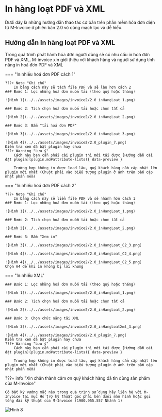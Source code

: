 # **In hàng loạt PDF và XML**

Dưới đây là những hướng dẫn thao tác cơ bản trên phần mềm hóa đơn điện tử M-Invoice ở phiên bản 2.0 vô cùng mạch lạc và dễ hiểu.

## **Hướng dẫn In hàng loạt PDF và XML**

Trong quá trình phát hành hóa đơn người dùng sẽ có nhu cầu in hoá đơn PDF và XML. M-invoice xin giới thiệu với khách hàng và người sử dụng tính năng in hoá đơn PDF và XML

=== "In nhiều hoá đơn PDF cách 1"

    ???+ Note "Ghi chú"
        In bằng cách này sẽ tách file PDF và sẽ lâu hơn cách 2
    ### Bước 1: Lọc những hoá đơn muốn tải (theo quý hoặc tháng)

    ![Hình 1](../../assets/images/invoice2/2.0_inHangLoat_1.png)

    ### Bước 2: Tích chọn hoá đơn muốn tải hoặc chọn tất cả

    ![Hình 2](../../assets/images/invoice2/2.0_inHangLoat_2.png)

    ### Bước 3: Bấm "tải hoá đơn PDF"

    ![Hình 3](../../assets/images/invoice2/2.0_inHangLoat_3.png)

    ![Hình 4](../../assets/images/invoice2/2.0_plugin_7.png)
    Kiểm tra xem đã bật plugin hay chưa
    ???+ Warning "Lưu ý"
        Cách này bạn cần phải cài plugin thì mới tải được [Hướng dẫn cài đặt plugin](plugin.md#attribute-lists){ data-preview }

        Trường hợp không in được load lâu, quý khách hàng cần cập nhật lên plugin mới nhất (Chuột phải vào biểu tượng plugin ở ảnh trên bấn cập nhật phần mềm)

=== "In nhiều hoá đơn PDF cách 2"

    ???+ Note "Ghi chú"
        In bằng cách này sẽ liền file PDF và sẽ nhanh hơn cách 1
    ### Bước 1: Lọc những hoá đơn muốn tải (theo quý hoặc tháng)

    ![Hình 1](../../assets/images/invoice2/2.0_inHangLoat_1.png)

    ### Bước 2: Tích chọn hoá đơn muỗn tải hoặc chọn tất cả

    ![Hình 2](../../assets/images/invoice2/2.0_inHangLoat_2.png)

    ### Bước 3: Bấm "Xem in"

    ![Hình 3](../../assets/images/invoice2/2.0_inHangLoat_C2_3.png)

    ![Hình 4](../../assets/images/invoice2/2.0_inHangLoat_C2_4.png)

    ![Hình 4](../../assets/images/invoice2/2.0_inHangLoat_C2_5.png)
    Chọn A4 để khi in không bị lỗi khung

=== "In nhiều XML"

    ### Bước 1: Lọc những hoá đơn muốn tải (theo quý hoặc tháng)

    ![Hình 1](../../assets/images/invoice2/2.0_inHangLoat_1.png)

    ### Bước 2: Tích chọn hoá đơn muỗn tải hoặc chọn tất cả

    ![Hình 2](../../assets/images/invoice2/2.0_inHangLoat_2.png)

    ### Bước 3: Chọn chức năng tải XML

    ![Hình 3](../../assets/images/invoice2/2.0_inHangLoatXml_3.png)

    ![Hình 4](../../assets/images/invoice2/2.0_plugin_7.png)
    Kiểm tra xem đã bật plugin hay chưa
    ???+ Warning "Lưu ý"
        Cách này bạn cần phải cài plugin thì mới tải được [Hướng dẫn cài đặt plugin](plugin.md#attribute-lists){ data-preview }

        Trường hợp không in được load lâu, quý khách hàng cần cập nhật lên plugin mới nhất (Chuột phải vào biểu tượng plugin ở ảnh trên bấn cập nhật phần mềm)

???+ info "Xin chân thành cảm ơn quý khách hàng đã tin dùng sản phẩm của M-Invoice"

    Có bất kỳ vướng mắc nào trong quá trình sử dụng hãy liên hệ với M-Invoice tại mục Hỗ trợ kỹ thuật góc phải bên dưới màn hình hoặc gọi tổng đài kỹ thuật của M-Invoice (1900.955.557 Nhánh 1)

![Hình 8](../../assets/images/invoice2/hotro.png)
